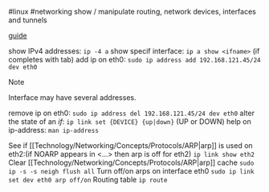 #linux #networking 
show / manipulate routing, network devices, interfaces and tunnels

[guide](https://linuxize.com/post/linux-ip-command/)

show IPv4 addresses:   `ip -4 a`
show specif interface:   `ip a show <ifname>` (if completes with tab)
add ip on eth0:   `sudo ip address add 192.168.121.45/24 dev eth0`
>[!Note]
>Interface may have several addresses.

remove ip on eth0:   `sudo ip address del 192.168.121.45/24 dev eth0`
alter the state of an *if*:   `ip link set {DEVICE} {up|down}`  (UP or DOWN)
help on ip-address:   `man ip-address`

See if [[Technology/Networking/Concepts/Protocols/ARP|arp]] is used on eth2:(if NOARP appears in <...> then arp is off for eth2)
	`ip link show eth2`
Clear [[Technology/Networking/Concepts/Protocols/ARP|arp]] cache `sudo ip -s -s neigh flush all`
Turn off/on arps on interface eth0
	`sudo ip link set dev eth0 arp off/on`
Routing table `ip route`